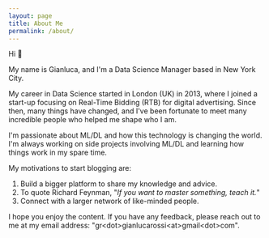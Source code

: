 ```yaml
---
layout: page
title: About Me
permalink: /about/
---
```


Hi :wave:

My name is Gianluca, and I'm a Data Science Manager based in New York City.

My career in Data Science started in London (UK) in 2013, where I joined a start-up focusing on Real-Time Bidding (RTB) for digital advertising. Since then, many things have changed, and I've been fortunate to meet many incredible people who helped me shape who I am.

I'm passionate about ML/DL and how this technology is changing the world. I'm always working on side projects involving ML/DL and learning how things work in my spare time.

My motivations to start blogging are:
1. Build a bigger platform to share my knowledge and advice.
2. To quote Richard Feynman, "*If you want to master something, teach it.*"
3. Connect with a larger network of like-minded people.

I hope you enjoy the content. If you have any feedback, please reach out to me at my email address: "gr\<dot\>gianlucarossi\<at\>gmail\<dot\>com".